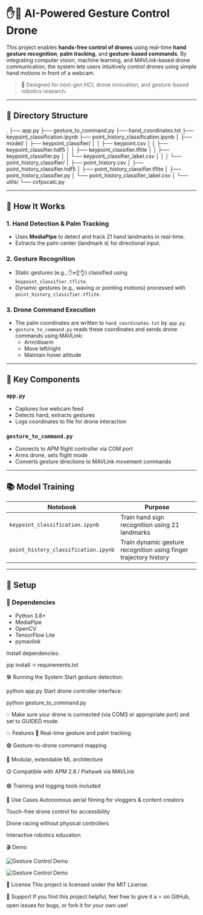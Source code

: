 # ✋🤖 AI-Powered Gesture Control Drone

This project enables **hands-free control of drones** using real-time **hand gesture recognition**, **palm tracking**, and **gesture-based commands**. By integrating computer vision, machine learning, and MAVLink-based drone communication, the system lets users intuitively control drones using simple hand motions in front of a webcam.

> 🚀 Designed for next-gen HCI, drone innovation, and gesture-based robotics research.

---

## 📁 Directory Structure

.
├── app.py
├── gesture_to_command.py
├── hand_coordinates.txt
├── keypoint_classification.ipynb
├── point_history_classification.ipynb
│
├── model/
│   ├── keypoint_classifier/
│   │   ├── keypoint.csv
│   │   ├── keypoint_classifier.hdf5
│   │   ├── keypoint_classifier.tflite
│   │   ├── keypoint_classifier.py
│   │   └── keypoint_classifier_label.csv
│   │
│   └── point_history_classifier/
│       ├── point_history.csv
│       ├── point_history_classifier.hdf5
│       ├── point_history_classifier.tflite
│       ├── point_history_classifier.py
│       └── point_history_classifier_label.csv
│
└── utils/
    └── cvfpscalc.py


---

## 🧠 How It Works

### 1. **Hand Detection & Palm Tracking**
- Uses **MediaPipe** to detect and track 21 hand landmarks in real-time.
- Extracts the palm center (landmark `0`) for directional input.

### 2. **Gesture Recognition**
- Static gestures (e.g., ✋✊☝️👌) classified using `keypoint_classifier.tflite`.
- Dynamic gestures (e.g., waving or pointing motions) processed with `point_history_classifier.tflite`.

### 3. **Drone Command Execution**
- The palm coordinates are written to `hand_coordinates.txt` by `app.py`.
- `gesture_to_command.py` reads these coordinates and sends drone commands using MAVLink:
  - Arm/disarm
  - Move left/right
  - Maintain hover altitude

---

## 🚦 Key Components

### `app.py`
- Captures live webcam feed
- Detects hand, extracts gestures
- Logs coordinates to file for drone interaction

### `gesture_to_command.py`
- Connects to APM flight controller via COM port
- Arms drone, sets flight mode
- Converts gesture directions to MAVLink movement commands

---

## 📚 Model Training

| Notebook | Purpose |
|----------|---------|
| `keypoint_classification.ipynb` | Train hand sign recognition using 21 landmarks |
| `point_history_classification.ipynb` | Train dynamic gesture recognition using finger trajectory history |

---

## 🔧 Setup

### 🔗 Dependencies
- Python 3.8+
- MediaPipe
- OpenCV
- TensorFlow Lite
- pymavlink

Install dependencies:

pip install -r requirements.txt

🛠️ Running the System
Start gesture detection:

python app.py
Start drone controller interface:

python gesture_to_command.py

💡 Make sure your drone is connected (via COM3 or appropriate port) and set to GUIDED mode.

💥 Features
🔴 Real-time gesture and palm tracking

🟢 Gesture-to-drone command mapping

🔵 Modular, extendable ML architecture

🟡 Compatible with APM 2.8 / Pixhawk via MAVLink

🟣 Training and logging tools included

🎯 Use Cases
Autonomous aerial filming for vloggers & content creators

Touch-free drone control for accessibility

Drone racing without physical controllers

Interactive robotics education

🎬 Demo

![Gesture Control Demo](./demo.gif)

![Gesture Control Demo](./demo_1.gif)


📄 License
This project is licensed under the MIT License.

🤝 Support
If you find this project helpful, feel free to give it a ⭐ on GitHub, open issues for bugs, or fork it for your own use!

